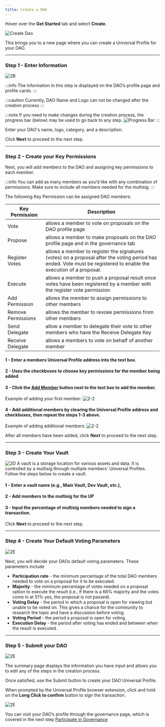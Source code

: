 ```yaml
---
title: Create a DAO
---
```










Hover over the **Get Started** tab and select **Create**.

![Create Dao](./img/2-1_create.png)


This brings you to a new page where you can create a Universal Profile for your DAO.


---

### Step 1 - Enter Information
![2B](./img/2-2_create_dao.png)



:::info
The information in this step is displayed on the DAO’s profile page and profile cards.
:::

:::caution
Currently, DAO Name and Logo can not be changed after the creation process
:::

:::note
If you need to make changes during the creation process, the progress bar (below) may be used to go back to any step.
![Progress Bar](./img/2-2_bar.png)
:::

Enter your DAO's name, logo, category, and a description. 

Click **Next** to proceed to the next step.

---


### Step 2 - Create your Key Permissions

Next, you will add members to the DAO and assigning key permissions to each member.

:::info
You can add as many members as you’d like with any combination of permissions. Make sure to include all members needed for the multisig. 
:::

The following Key Permission can be assigned DAO members:

|Key Permission  |Description  |
|---------|---------|
|Vote | allows a member to vote on proposals on the DAO profile page     |
|Propose | allows a member to make proposals on the DAO profile page and in the governance tab       |
|Register Votes | allows a member to register the signatures (votes) on a proposal after the voting period has ended. Vote must be registered to enable the execution of a proposal.    |
|Execute | allows a member to push a proposal result once votes have been registered by a member with the register vote              permission|
|Add Permission | allows the member to assign permissions to other members         |
|Remove Permissions | allows the member to revoke permissions from other members         |
|Send Delegate | allow a member to delegate their vote to other members who have the Receive Delegate Key         |
|Receive Delegate   |allows a members to vote on behalf of another member         |



#### 1 - Enter a members Universal Profile address into the text box. 
#### 2 - Uses the checkboxes to choose key permissions for the member being added
#### 3 - Click the <u>Add Member</u> button next to the text box to add the member.

Example of adding your first member:
![2-2](./img/2-2_member1.gif)

#### 4 - Add additional members by clearing the Universal Profile address and checkboxes, then repeat the steps 1-3 above.

Example of adding additional members:
![2-2](./img/2-2_member2.gif)

After all members have been added, click **Next** to proceed to the next step.

---

### Step 3 - Create Your Vault
![2D](./img/2-3_valut.png)
A vault is a storage location for various assets and data. It is controlled by a multisig through multiple members' Universal Profiles. Follow the steps below to create a vault.

#### 1 - Enter a vault name (e.g., Main Vault, Dev Vault, etc.), 
#### 2 - Add members to the multisig for the UP
#### 3 - Input the percentage of multisig members needed to sign a transaction. 

Click **Next** to proceed to the next step.

---

### Step 4 - Create Your Default Voting Parameters
![2E](./img/2-3_valut.png)

Next, you will decide your DAOs default voting parameters. These parameters include

- **Participation rate** - the minimum percentage of the total DAO members needed to vote on a proposal for it to be executed.
- **Majority** - the minimum percentage of votes needed on a proposal option to execute the result (i.e., if there is a 66% majority and the votes come in at 51% yes, the proposal is not passed).
- **Voting Delay** - the period in which a proposal is open for viewing but unable to be voted on. This gives a chance for the community to research the topic and have a discussion before voting.
- **Voting Period** - the period a proposal is open for voting.
- **Execution Delay** - the period after voting has ended and between when the result is executed. 

---

### Step 5 - Submit your DAO
![2E](./img/2-5_summary.png)

The summary page displays the information you have input and allows you to edit any of the steps in the creation process. 

Once satisfied, use the Submit button to create your DAO Universal Profile.

When prompted by the Universal Profile browser extension, click and hold on the **Long Click to confirm** button to sign the transaction.

<div style={{textAlign: 'center'}}>

![2E](./img/2-6_submit.png)

</div>

You can visit your DAO’s profile through the governance page, which is covered in the next step [Participate in Governance](step-03.md)
